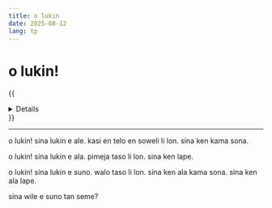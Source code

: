 ```yaml
---
title: o lukin
date: 2025-08-12
lang: tp
---
```


# **o lukin!**

{{<details title="sona namako">}}
**tenpo pana:** 12/8/2025  
{{</details>}}

---

o lukin! sina lukin e ale. kasi en telo en soweli li lon. sina ken kama sona.

o lukin! sina lukin e ala. pimeja taso li lon. sina ken lape.

o lukin! sina lukin e suno. walo taso li lon. sina ken ala kama sona. sina ken ala lape.

sina wile e suno tan seme?

